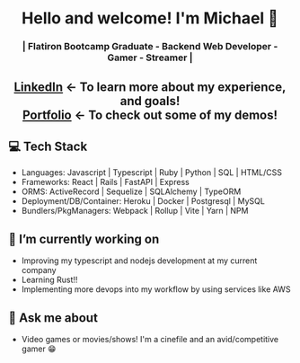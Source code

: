 <h1 align="center">
	Hello and welcome! I'm Michael 👋
</h1>

<h3 align="center">
	| Flatiron Bootcamp Graduate - Backend Web Developer - Gamer - Streamer |
</h3>

<h2 align="center"><a href="https://www.linkedin.com/in/michael-muniz94/">LinkedIn</a> <- To learn more about my experience, and goals!<br><a href="https://michaelm3.github.io">Portfolio</a> <- To check out some of my demos!</h2>

## 💻 Tech Stack
* Languages: Javascript | Typescript | Ruby | Python | SQL | HTML/CSS
* Frameworks: React | Rails | FastAPI | Express
* ORMS: ActiveRecord | Sequelize | SQLAlchemy | TypeORM
* Deployment/DB/Container: Heroku | Docker | Postgresql | MySQL
* Bundlers/PkgManagers: Webpack | Rollup | Vite | Yarn | NPM

## 🔭 I’m currently working on
* Improving my typescript and nodejs development at my current company
* Learning Rust!!
* Implementing more devops into my workflow by using services like AWS

## 💬 Ask me about
* Video games or movies/shows! I'm a cinefile and an avid/competitive gamer 😁

<!--
**MichaelM3/michaelm3** is a ✨ _special_ ✨ repository because its `README.md` (this file) appears on your GitHub profile.

Here are some ideas to get you started:

- 🔭 I’m currently working on ...
- 🌱 I’m currently learning ...
- 👯 I’m looking to collaborate on ...
- 🤔 I’m looking for help with ...
- 💬 Ask me about ...
- 📫 How to reach me: ...
- 😄 Pronouns: ...
- ⚡ Fun fact: ...
-->
